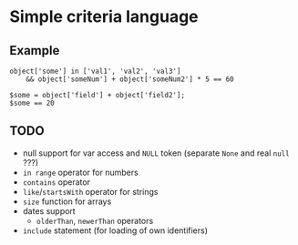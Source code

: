 # Simple criteria language

## Example
```
object['some'] in ['val1', 'val2', 'val3']
    && object['someNum'] + object['someNum2'] * 5 == 60
```

```
$some = object['field'] + object['field2'];
$some == 20
```

## TODO
- null support for var access and `NULL` token (separate `None` and real `null` ???)
- `in range` operator for numbers
- `contains` operator
- `like`/`startsWith` operator for strings
- `size` function for arrays
- dates support
  - `olderThan`, `newerThan` operators
- `include` statement (for loading of own identifiers)